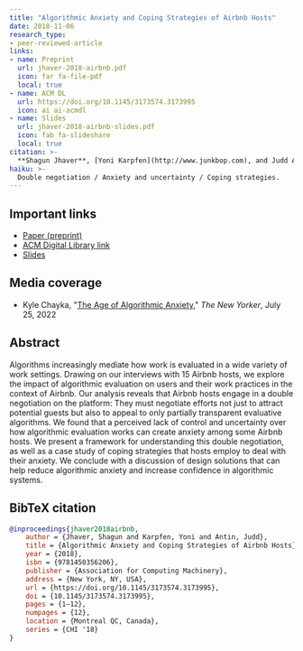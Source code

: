 ```yaml
---
title: "Algorithmic Anxiety and Coping Strategies of Airbnb Hosts"
date: 2018-11-06
research_type: 
- peer-reviewed-article
links:
- name: Preprint
  url: jhaver-2018-airbnb.pdf
  icon: far fa-file-pdf
  local: true
- name: ACM DL
  url: https://doi.org/10.1145/3173574.3173995
  icon: ai ai-acmdl   
- name: Slides
  url: jhaver-2018-airbnb-slides.pdf
  icon: fab fa-slideshare
  local: true    
citation: >-
  **Shagun Jhaver**, [Yoni Karpfen](http://www.junkbop.com), and Judd Antin (2018), “Algorithmic Anxiety and Coping Strategies of Airbnb Hosts,” *In Proceedings of the 2018 CHI Conference on Human Factors in Computing Systems (CHI '18)*. Association for Computing Machinery, New York, NY, USA, Paper 421, 1–12. DOI: [`10.1145/3173574.3173995`](https://doi.org/10.1145/3173574.3173995) 
haiku: >-
  Double negotiation / Anxiety and uncertainty / Coping strategies.
---
```


## Important links

- [Paper (preprint)](jhaver-2018-airbnb.pdf)
- [ACM Digital Library link](https://doi.org/10.1145/3173574.3173995)
- [Slides](jhaver-2018-airbnb-slides.pdf)

## Media coverage
- Kyle Chayka, "[The Age of Algorithmic Anxiety,](https://www.newyorker.com/culture/infinite-scroll/the-age-of-algorithmic-anxiety)" *The New Yorker*, July 25, 2022


## Abstract

Algorithms increasingly mediate how work is evaluated in a wide variety of work settings. Drawing on our interviews with 15 Airbnb hosts, we explore the impact of algorithmic evaluation on users and their work practices in the context of Airbnb. Our analysis reveals that Airbnb hosts engage in a double negotiation on the platform: They must negotiate efforts not just to attract potential guests but also to appeal to only partially transparent evaluative algorithms. We found that a perceived lack of control and uncertainty over how algorithmic evaluation works can create anxiety among some Airbnb hosts. We present a framework for understanding this double negotiation, as well as a case study of coping strategies that hosts employ to deal with their anxiety. We conclude with a discussion of design solutions that can help reduce algorithmic anxiety and increase confidence in algorithmic systems.

## BibTeX citation

```bibtex
@inproceedings{jhaver2018airbnb,
	author = {Jhaver, Shagun and Karpfen, Yoni and Antin, Judd},
	title = {Algorithmic Anxiety and Coping Strategies of Airbnb Hosts},
	year = {2018},
	isbn = {9781450356206},
	publisher = {Association for Computing Machinery},
	address = {New York, NY, USA},
	url = {https://doi.org/10.1145/3173574.3173995},
	doi = {10.1145/3173574.3173995},
	pages = {1–12},
	numpages = {12},
	location = {Montreal QC, Canada},
	series = {CHI '18}
}
```
